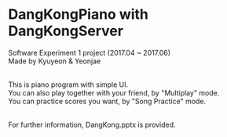 # DangKongPiano with DangKongServer
Software Experiment 1 project (2017.04 ~ 2017.06)<br>
Made by Kyuyeon & Yeonjae<br><br>

This is piano program with simple UI.<br>
You can also play together with your friend, by "Multiplay" mode.<br>
You can practice scores you want, by "Song Practice" mode.<br><br>

For further information, DangKong.pptx is provided.

